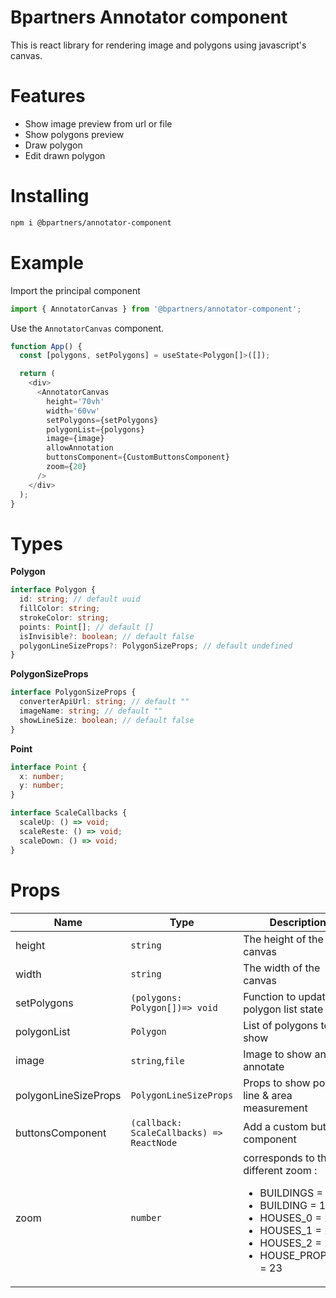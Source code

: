 # Bpartners Annotator component

This is react library for rendering image and polygons using javascript's canvas.

# Features

- Show image preview from url or file
- Show polygons preview
- Draw polygon
- Edit drawn polygon

# Installing

```sh
npm i @bpartners/annotator-component
```

# Example

Import the principal component

```js
import { AnnotatorCanvas } from '@bpartners/annotator-component';
```

Use the `AnnotatorCanvas` component.

```js
function App() {
  const [polygons, setPolygons] = useState<Polygon[]>([]);

  return (
    <div>
      <AnnotatorCanvas
        height='70vh'
        width='60vw'
        setPolygons={setPolygons}
        polygonList={polygons}
        image={image}
        allowAnnotation
        buttonsComponent={CustomButtonsComponent}
        zoom={20}
      />
    </div>
  );
}
```

# Types

**Polygon**

```ts
interface Polygon {
  id: string; // default uuid
  fillColor: string;
  strokeColor: string;
  points: Point[]; // default []
  isInvisible?: boolean; // default false
  polygonLineSizeProps?: PolygonSizeProps; // default undefined
}
```

**PolygonSizeProps**

```ts
interface PolygonSizeProps {
  converterApiUrl: string; // default ""
  imageName: string; // default ""
  showLineSize: boolean; // default false
}
```

**Point**

```ts
interface Point {
  x: number;
  y: number;
}
```

```ts
interface ScaleCallbacks {
  scaleUp: () => void;
  scaleReste: () => void;
  scaleDown: () => void;
}
```

# Props

| Name                 | Type                                      | Description                                   |
| -------------------- | ----------------------------------------- | --------------------------------------------- |
| height               | `string`                                  | The height of the canvas                      |
| width                | `string`                                  | The width of the canvas                       |
| setPolygons          | `(polygons: Polygon[])=> void`            | Function to update the polygon list state     |
| polygonList          | `Polygon`                                 | List of polygons to show                      |
| image                | `string`,`file`                           | Image to show and to annotate                 |
| polygonLineSizeProps | `PolygonLineSizeProps`                    | Props to show polygon line & area measurement |
| buttonsComponent     | `(callback: ScaleCallbacks) => ReactNode` | Add a custom buttons component                |
| zoom     | `number` | corresponds to those different zoom : <ul><li>BUILDINGS = 18</li><li>BUILDING = 19</li><li>HOUSES_0 = 20</li><li>HOUSES_1 = 21</li><li>HOUSES_2 = 22 </li><li>HOUSE_PROPERTY = 23</li></ul>